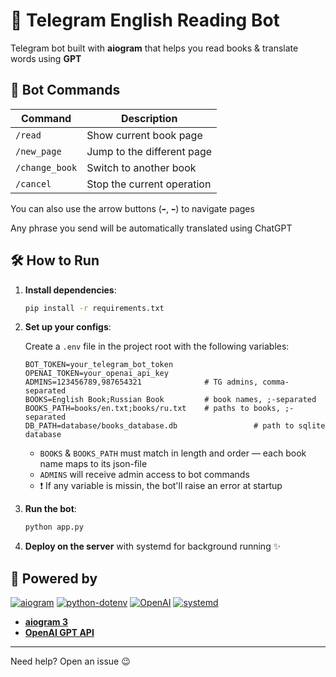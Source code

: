 # 📘 Telegram English Reading Bot

Telegram bot built with **aiogram** that helps you read books & translate words using **GPT**

## 🤖 Bot Commands

| Command        | Description                    |
|----------------|--------------------------------|
| `/read`        | Show current book page         |
| `/new_page`    | Jump to the different page     |
| `/change_book` | Switch to another book         |
| `/cancel`      | Stop the current operation     |

You can also use the arrow buttons (`➡️`, `⬅️`) to navigate pages

Any phrase you send will be automatically translated using ChatGPT


## 🛠️ How to Run

1. **Install dependencies**:
   ```bash
   pip install -r requirements.txt
   ```
2. **Set up your configs**:
    
    Create a `.env` file in the project root with the following variables:

    ```env
    BOT_TOKEN=your_telegram_bot_token
    OPENAI_TOKEN=your_openai_api_key
    ADMINS=123456789,987654321              # TG admins, comma-separated
    BOOKS=English Book;Russian Book         # book names, ;-separated
    BOOKS_PATH=books/en.txt;books/ru.txt    # paths to books, ;-separated
    DB_PATH=database/books_database.db                 # path to sqlite database
    ```
    - `BOOKS` & `BOOKS_PATH` must match in length and order — each book name maps to its json-file
    - `ADMINS` will receive admin access to bot commands
    - ❗️ If any variable is missin, the bot'll raise an error at startup

3. **Run the bot**:
    ```bash
    python app.py
    ```
4. **Deploy on the server** with systemd for background running ✨

## 💬 Powered by

[![aiogram](https://img.shields.io/badge/aiogram-v3-blue?logo=telegram)](https://docs.aiogram.dev/en/latest/)
[![python-dotenv](https://img.shields.io/badge/dotenv-.env-green?logo=python)](https://github.com/theskumar/python-dotenv)
[![OpenAI](https://img.shields.io/badge/OpenAI-ChatGPT-black?logo=openai)](https://platform.openai.com/docs)
[![systemd](https://img.shields.io/badge/systemd-Linux-blue?logo=linux)](https://www.freedesktop.org/wiki/Software/systemd/)

- **[aiogram 3](https://github.com/aiogram/aiogram)**
- **[OpenAI GPT API](https://platform.openai.com/docs)**

----

Need help? Open an issue 😉

